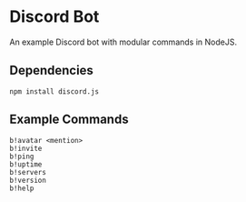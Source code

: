 # Discord Bot
An example Discord bot with modular commands in NodeJS.

## Dependencies
```
npm install discord.js
```

## Example Commands
```
b!avatar <mention>
b!invite
b!ping
b!uptime
b!servers
b!version
b!help
```
